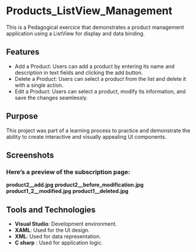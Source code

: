 # Products_ListView_Management
This is a Pedagogical exercice that demonstrates a product management application using a ListView for display and data binding.

## Features
- Add a Product: Users can add a product by entering its name and description in text fields and clicking the add button.
- Delete a Product: Users can select a product from the list and delete it with a single action.
- Edit a Product: Users can select a product, modify its information, and save the changes seamlessly.

## Purpose
This project was part of a learning process to practice and demonstrate the ability to create interactive and visually appealing UI components.

## Screenshots
### Here’s a preview of the subscription page:
  **product2__add.jpg**
  **product2__before_modification.jpg**
  **product1_2__modified.jpg**
  **product1__deleted.jpg**  



## Tools and Technologies
- **Visual Studio**: Development environment.
- **XAML**: Used for the UI design.
- **XML**: Used for data representation.
- **C sharp** : Used for application logic. 
